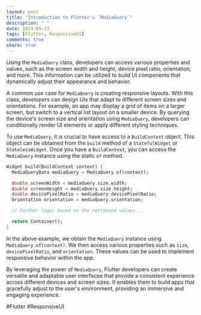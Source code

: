 ```yaml
---
layout: post
title: "Introduction to Flutter's `MediaQuery`"
description: " "
date: 2023-09-23
tags: [Flutter, ResponsiveUI]
comments: true
share: true
---
```


Using the `MediaQuery` class, developers can access various properties and values, such as the screen width and height, device pixel ratio, orientation, and more. This information can be utilized to build UI components that dynamically adjust their appearance and behavior.

A common use case for `MediaQuery` is creating responsive layouts. With this class, developers can design UIs that adapt to different screen sizes and orientations. For example, an app may display a grid of items on a larger screen, but switch to a vertical list layout on a smaller device. By querying the device's screen size and orientation using `MediaQuery`, developers can conditionally render UI elements or apply different styling techniques.

To use `MediaQuery`, it is crucial to have access to a `BuildContext` object. This object can be obtained from the `build` method of a `StatefulWidget` or `StatelessWidget`. Once you have a `BuildContext`, you can access the `MediaQuery` instance using the static `of` method.

```dart
Widget build(BuildContext context) {
  MediaQueryData mediaQuery = MediaQuery.of(context);

  double screenWidth = mediaQuery.size.width;
  double screenHeight = mediaQuery.size.height;
  double devicePixelRatio = mediaQuery.devicePixelRatio;
  Orientation orientation = mediaQuery.orientation;

  // Further logic based on the retrieved values...

  return Container();
}
```

In the above example, we obtain the `MediaQuery` instance using `MediaQuery.of(context)`. We then access various properties such as `size`, `devicePixelRatio`, and `orientation`. These values can be used to implement responsive behavior within the app.

By leveraging the power of `MediaQuery`, Flutter developers can create versatile and adaptable user interfaces that provide a consistent experience across different devices and screen sizes. It enables them to build apps that gracefully adjust to the user's environment, providing an immersive and engaging experience.

#Flutter #ResponsiveUI